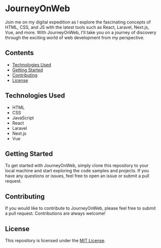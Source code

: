 # JourneyOnWeb

Join me on my digital expedition as I explore the fascinating concepts of HTML, CSS, and JS with the latest tools such as React, Laravel, Next.js, Vue, and more. With JourneyOnWeb, I'll take you on a journey of discovery through the exciting world of web development from my perspective.

## Contents

- [Technologies Used](#technologies-used)
- [Getting Started](#getting-started)
- [Contributing](#contributing)
- [License](#license)

## Technologies Used

- HTML
- CSS
- JavaScript
- React
- Laravel
- Next.js
- Vue

## Getting Started

To get started with JourneyOnWeb, simply clone this repository to your local machine and start exploring the code samples and projects. If you have any questions or issues, feel free to open an issue or submit a pull request.

## Contributing

If you would like to contribute to JourneyOnWeb, please feel free to submit a pull request. Contributions are always welcome!

## License

This repository is licensed under the [MIT License](LICENSE).
